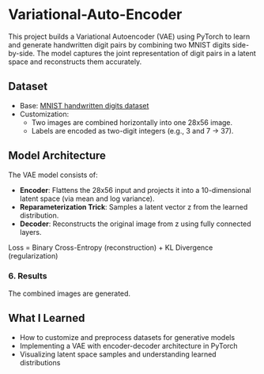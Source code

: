 # Variational-Auto-Encoder
This project builds a Variational Autoencoder (VAE) using PyTorch to learn and generate handwritten digit pairs by combining two MNIST digits side-by-side. The model captures the joint representation of digit pairs in a latent space and reconstructs them accurately.
## Dataset

- Base: [MNIST handwritten digits dataset](http://yann.lecun.com/exdb/mnist/)
- Customization:
  - Two images are combined horizontally into one 28x56 image.
  - Labels are encoded as two-digit integers (e.g., 3 and 7 → 37).
 
## Model Architecture

The VAE model consists of:
- **Encoder**: Flattens the 28x56 input and projects it into a 10-dimensional latent space (via mean and log variance).
- **Reparameterization Trick**: Samples a latent vector z from the learned distribution.
- **Decoder**: Reconstructs the original image from z using fully connected layers.

Loss = Binary Cross-Entropy (reconstruction) + KL Divergence (regularization)

### 6. **Results**
The combined images are generated.

## What I Learned
- How to customize and preprocess datasets for generative models
- Implementing a VAE with encoder-decoder architecture in PyTorch
- Visualizing latent space samples and understanding learned distributions
